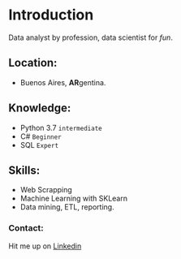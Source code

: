 # Introduction
Data analyst by profession, data scientist for *fun*.

## Location:

- Buenos Aires, **AR**gentina.

## Knowledge:

- Python 3.7 `intermediate`
- C# `Beginner`
- SQL `Expert`

## Skills:

- Web Scrapping
- Machine Learning with SKLearn
- Data mining, ETL, reporting.

### Contact:

Hit me up on [Linkedin](https://www.linkedin.com/in/nicolas-martin-m-a87800104/)
